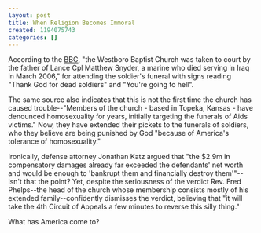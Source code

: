 ```yaml
---
layout: post
title: When Religion Becomes Immoral
created: 1194075743
categories: []
---
```

According to the [BBC](http://news.bbc.co.uk/2/hi/americas/7072404.stm), "the Westboro Baptist Church was taken to court by the father of Lance Cpl Matthew Snyder, a marine who died serving in Iraq in March 2006," for attending the soldier's funeral with signs reading "Thank God for dead soldiers" and "You're going to hell".

The same source also indicates that this is not the first time the church has caused trouble--"Members of the church - based in Topeka, Kansas - have denounced homosexuality for years, initially targeting the funerals of Aids victims." Now, they have extended their pickets to the funerals of soldiers, who they believe are being punished by God "because of America's tolerance of homosexuality."

Ironically, defense attorney Jonathan Katz argued that "the $2.9m in compensatory damages already far exceeded the defendants' net worth and would be enough to 'bankrupt them and financially destroy them'"--isn't that the point? Yet, despite the seriousness of the verdict Rev. Fred Phelps--the head of the church whose membership consists mostly of his extended family--confidently dismisses the verdict, believing that "it will take the 4th Circuit of Appeals a few minutes to reverse this silly thing."

What has America come to?
